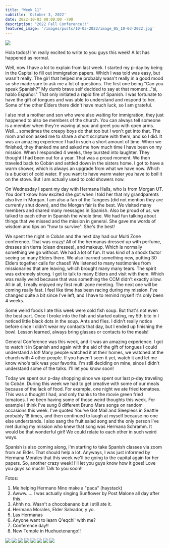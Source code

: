 ```yaml
---
title: "Week 11"
subtitle: 'October 3, 2022'
date: 2022-10-03 00:00:00 -700
description: "2022 Fall Conference!!"
featured_image: '/images/posts/10-03-2022/image_05_10-03-2022.jpg'
---
```

![](/images/posts/10-03-2022/image_05_10-03-2022.jpg)

Hola todos! I'm really excited to write to you guys this week! A lot has happened as normal.

Well, now I have a lot to explain from last week. I started my p-day by being in the Capital to fill out immigration papers. Which I was told was easy, but wasn't really. The girl that helped me probably wasn't really in a good mood so she made sure to ask me a lot of questions. The first one being "Can you speak Spanish?" My dumb brave self decided to say at that moment..."si, hablo Español." That only initiated a rapid fire of Spanish.  I was fortunate to have the gift of tongues and was able to understand and respond to her. Some of the other Elders there didn't have much luck, so I am grateful.

I also met a mother and son who were also waiting for immigration, they just happened to also be members of the church. You can always tell someone is a member when they're waving at you and greet you with open arms. Well... sometimes the creepy boys do that too but I won't get into that. The mom and son asked me to share a short scripture with them, and so I did. It was an amazing experience I had in such a short amount of time. When we finished, they thanked me and asked me how much time I have been on my mission. When I responded 4 weeks, they bursted into laughter. They thought I had been out for a year. That was a proud moment. We then traveled back to Cobán and settled down in the sisters home. I got to have a warm shower, which is always an upgrade from what we have now. Which is a bucket of cold water. If you want to have warm water you have to boil it on the stove. But I am actually used to cold showers now.

On Wednesday I spent my day with Hermana Halls, who is from Morgan UT. You don't know how excited she got when I told her that my grandparents also live in Morgan.  I am also a fan of the Tangees (did not mention they are currently shut down), and the Morgan fair is the best. We visited many members and shared many messages in Spanish. Also be proud of us, we talked to each other in Spanish the whole time. We had fun talking about things that we missed and the mission in general. She gave me words of wisdom and tips on "how to survive". She's the best!

We spent the night in Cobán and the next day had our Multi Zone conference. That was crazy! All of the hermanas dressed up with perfume, dresses sin tierra (clean dresses), and makeup. Which is normally something we go without. We had a lot of fun. It was kind of a shock factor seeing so many Elders there. We also learned something new, putting 30 Elders together calls for chaos!!  We listened to many testimonies from missionaries that are leaving, which brought many many tears. The spirit was extremely strong. I got to talk to many Elders and visit with them. Which was really weird because that was something the CCM didn't exactly allow.  All in all, I really enjoyed my first multi zone meeting. The next one will be coming really fast. I feel like time has been racing during my mission. I've changed quite a bit since I've left, and I have to remind myself it's only been 4 weeks.

Some weird foods I ate this week were cold fish soup. But that's not even the best part. Once I broke into the fish and started eating, my 5th bite in I noticed little black dots in the soup. Ants and flies. I didn't really notice before since I didn't wear my contacts that day, but I ended up finishing the bowl. Lesson learned, always bring glasses or contacts to the meals!

General Conference was this week, and it was an amazing experience. I got to watch it in Spanish and again with the aid of the gift of tongues I could understand a lot! Many people watched it at their homes, we watched at the church with 4 other people. If you haven't seen it yet, watch it and let me know who's talk was your favorite. I'm still deciding on mine, since I didn't understand some of the talks. I'll let you know soon!

Today we spent our p-day shopping since we spent our last p-day traveling to Cobán. During this week we had to get creative with some of our meals because of the lack of food. For example, one night we ate fried tomatoes. This was a thought I had, and only thanks to the movie green fried tomatoes.  I've been having some of those weird thoughts this week. For example I think I've sung 8 different Bruno Mars songs on random occasions this week. I've quoted You've Got Mail and Sleepless in Seattle probably 18 times, and then continued to laugh at myself because no one else understands. I also sang the fruit salad song and the only person I've met during my mission who knew that song was Hermana Schramm. It would be that wonderful girl! We could relate to each other in such weird ways.

Spanish is also coming along, I'm starting to take Spanish classes via zoom from an Elder. That should help a lot.
Anyways, I was just informed by Hermana Morales that this week we'll be going to the capital again for her papers. So, another crazy week! I'll let you guys know how it goes! Love you guys so much! Talk to you soon!!

Fotos:
1. Me helping Hermano Nino make a "paca" (haystack)
2. Awww..... I was actually singing Sunflower by Post Malone all day after this.
3. Ahhh no. Wasn't a chocobanano but i still ate it.
4. Hermana Morales, Elder Salvador, y yo.
5. Las Hermanas
6. Anyone want to learn Q'eqchi' with me?
7. Conference day!!
8. New Temple in Huehuetenango!!

<div class="gallery" data-columns="2">
    <img src="/images/posts/10-03-2022/image_01_10-03-2022.jpg">
    <img src="/images/posts/10-03-2022/image_02_10-03-2022.jpg">
    <img src="/images/posts/10-03-2022/image_03_10-03-2022.jpg">
    <img src="/images/posts/10-03-2022/image_04_10-03-2022.jpg">
    <img src="/images/posts/10-03-2022/image_05_10-03-2022.jpg">
    <img src="/images/posts/10-03-2022/image_06_10-03-2022.jpg">
    <img src="/images/posts/10-03-2022/image_07_10-03-2022.jpg">
    <img src="/images/posts/10-03-2022/image_08_10-03-2022.jpg">
</div>
